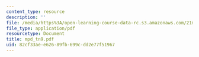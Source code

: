 ```yaml
---
content_type: resource
description: ''
file: /media/https%3A/open-learning-course-data-rc.s3.amazonaws.com/21m-735-technical-design-scenery-mechanisms-and-special-effects-spring-2004/82cf33aee62689fb699cdd2e77f51967_mpd_tn9.pdf
file_type: application/pdf
resourcetype: Document
title: mpd_tn9.pdf
uid: 82cf33ae-e626-89fb-699c-dd2e77f51967
---
```


